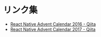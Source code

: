 # リンク集
- [React Native Advent Calendar 2016 - Qiita](https://qiita.com/advent-calendar/2016/react-native)
- [React Native Advent Calendar 2017 - Qiita](https://qiita.com/advent-calendar/2017/react_native)
